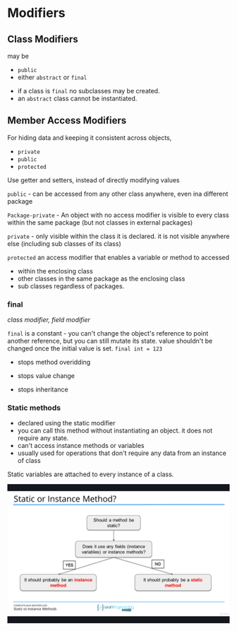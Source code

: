 # Modifiers

## Class Modifiers
may be
* `public`
* either `abstract` or `final`


- if a class is `final` no subclasses may be created.
- an `abstract` class cannot be instantiated. 

## Member Access Modifiers

For hiding data and keeping it consistent across objects,

- `private`
- `public`
- `protected`

Use getter and setters, instead of directly modifying values

`public` - can be accessed from any other class anywhere, even ina different package

`Package-private` - An object with no access modifier is visible to every class within the same package (but not classes in external packages)

`private` - only visible within the class it is declared. it is not visible anywhere else (including sub classes of its class)

`protected` an access modifier that enables a variable or method to accessed 
* within the enclosing class
* other classes in the same package as the enclosing class
* sub classes regardless of packages.  

### final 

_class modifier, field modifier_ 

 `final` is a constant - you can't change the object's reference to point another reference, but you can still mutate its state. value shouldn't be changed once the initial value is set.
  `final int = 123`
  
  
  - stops method overidding

  - stops value change

  - stops inheritance 

### Static methods

- declared using the static modifier
- you can call this method without instantiating an object. it does not require any state.
- can't access instance methods or variables 
- usually used for operations that don't require any data from an instance of class

Static variables are attached to every instance of a class.

![](static-or-instance.png) 
